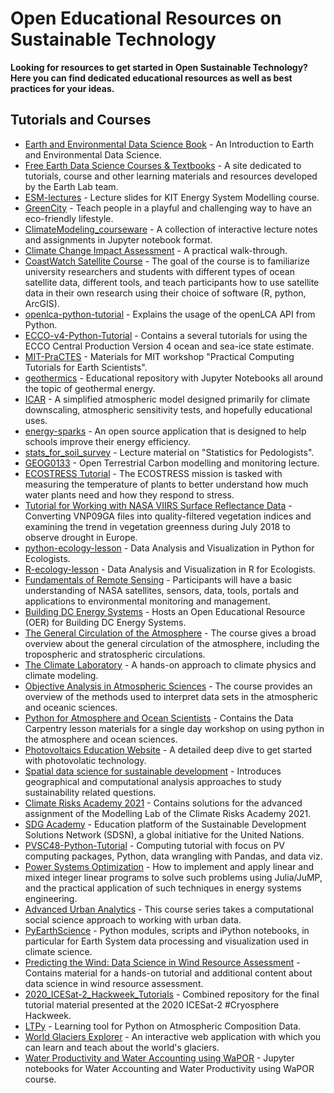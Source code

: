 <!--lint ignore awesome-toc awesome-contributing awesome-badge -->
# Open Educational Resources on Sustainable Technology

__Looking for resources to get started in Open Sustainable Technology? Here you can find dedicated educational resources as well as best practices for your ideas.__

## Tutorials and Courses
- [Earth and Environmental Data Science Book](https://github.com/earth-env-data-science/earth-env-data-science-book) - An Introduction to Earth and Environmental Data Science.
- [Free Earth Data Science Courses & Textbooks](https://github.com/earthlab/earthlab.github.io) - A site dedicated to tutorials, course and other learning materials and resources developed by the Earth Lab team.
- [ESM-lectures](https://github.com/nworbmot/esm-lectures) - Lecture slides for KIT Energy System Modelling course.
- [GreenCity](https://github.com/ita-social-projects/GreenCity) - Teach people in a playful and challenging way to have an eco-friendly lifestyle.
- [ClimateModeling_courseware](https://github.com/brian-rose/ClimateModeling_courseware) - A collection of interactive lecture notes and assignments in Jupyter notebook format.
- [Climate Change Impact Assessment](https://claut.gitlab.io/man_ccia/) - A practical walk-through.
- [CoastWatch Satellite Course](https://coastwatch.gitbook.io/satellite-course/) - The goal of the course is to familiarize university researchers and students with different types of ocean satellite data, different tools, and teach participants how to use satellite data in their own research using their choice of software (R, python, ArcGIS).
- [openlca-python-tutorial](https://github.com/GreenDelta/openlca-python-tutorial) - Explains the usage of the openLCA API from Python.
- [ECCO-v4-Python-Tutorial](https://github.com/ECCO-GROUP/ECCO-v4-Python-Tutorial) - Contains a several tutorials for using the ECCO Central Production Version 4 ocean and sea-ice state estimate.
- [MIT-PraCTES](https://github.com/PraCTES/MIT-PraCTES) - Materials for MIT workshop "Practical Computing Tutorials for Earth Scientists".
- [geothermics](https://github.com/Japhiolite/geothermics) - Educational repository with Jupyter Notebooks all around the topic of geothermal energy.
- [ICAR](https://github.com/NCAR/icar) - A simplified atmospheric model designed primarily for climate downscaling, atmospheric sensitivity tests, and hopefully educational uses.
- [energy-sparks](https://github.com/Energy-Sparks/energy-sparks) - An open source application that is designed to help schools improve their energy efficiency.
- [stats_for_soil_survey](https://ncss-tech.github.io/stats_for_soil_survey/) - Lecture material on "Statistics for Pedologists".
- [GEOG0133](https://github.com/profLewis/GEOG0133) -  Open Terrestrial Carbon modelling and monitoring lecture.
- [ECOSTRESS Tutorial](https://git.earthdata.nasa.gov/projects/LPDUR/repos/tutorial-ecostress) - The ECOSTRESS mission is tasked with measuring the temperature of plants to better understand how much water plants need and how they respond to stress.
- [Tutorial for Working with NASA VIIRS Surface Reflectance Data](https://git.earthdata.nasa.gov/projects/LPDUR/repos/nasa_viirs_surfacereflectance/) - Converting VNP09GA files into quality-filtered vegetation indices and examining the trend in vegetation greenness during July 2018 to observe drought in Europe.
- [python-ecology-lesson](https://github.com/datacarpentry/python-ecology-lesson) - Data Analysis and Visualization in Python for Ecologists.
- [R-ecology-lesson](https://github.com/datacarpentry/R-ecology-lesson) - Data Analysis and Visualization in R for Ecologists.
- [Fundamentals of Remote Sensing](https://appliedsciences.nasa.gov/join-mission/training/english/fundamentals-remote-sensing) - Participants will have a basic understanding of NASA satellites, sensors, data, tools, portals and applications to environmental monitoring and management.
- [Building DC Energy Systems](https://learn.libre.solar/) - Hosts an Open Educational Resource (OER) for Building DC Energy Systems.
- [The General Circulation of the Atmosphere](https://nordicesmhub.github.io/GEO4962/) - The course gives a broad overview about the general circulation of the atmosphere, including the tropospheric and stratospheric circulations. 
- [The Climate Laboratory](https://github.com/brian-rose/ClimateLaboratoryBook) - A hands-on approach to climate physics and climate modeling.
- [Objective Analysis in Atmospheric Sciences](https://github.com/eabarnes1010/ats655-coursematerial) - The course provides an overview of the methods used to interpret data sets in the atmospheric and oceanic sciences.
- [Python for Atmosphere and Ocean Scientists](https://github.com/carpentrieslab/python-aos-lesson) - Contains the Data Carpentry lesson materials for a single day workshop on using python in the atmosphere and ocean sciences.
- [Photovoltaics Education Website](https://www.pveducation.org/) - A detailed deep dive to get started with photovolatic technology.
- [Spatial data science for sustainable development](https://sustainability-gis.readthedocs.io/en/latest/) - Introduces geographical and computational analysis approaches to study sustainability related questions.  
- [Climate Risks Academy 2021](https://github.com/danielhuppmann/climate-risks-academy-2021) - Contains solutions for the advanced assignment of the Modelling Lab of the Climate Risks Academy 2021.
- [SDG Academy](https://sdgacademy.org/courses/) - Education platform of the Sustainable Development Solutions Network (SDSN), a global initiative for the United Nations.
- [PVSC48-Python-Tutorial](https://github.com/PVSC-Python-Tutorials/PVSC48-Python-Tutorial) - Computing tutorial with focus on PV computing packages, Python, data wrangling with Pandas, and data viz.
- [Power Systems Optimization](https://github.com/east-winds/power-systems-optimization) - How to implement and apply linear and mixed integer linear programs to solve such problems using Julia/JuMP, and the practical application of such techniques in energy systems engineering.
- [Advanced Urban Analytics](https://github.com/gboeing/ppd599) - This course series takes a computational social science approach to working with urban data.
- [PyEarthScience](https://github.com/KMFleischer/PyEarthScience) - Python modules, scripts and iPython notebooks, in particular for Earth System data processing and visualization used in climate science.
- [Predicting the Wind: Data Science in Wind Resource Assessment](https://github.com/flrs/predicting_the_wind) - Contains material for a hands-on tutorial and additional content about data science in wind resource assessment.
- [2020_ICESat-2_Hackweek_Tutorials](https://github.com/ICESAT-2HackWeek/2020_ICESat-2_Hackweek_Tutorials) - Combined repository for the final tutorial material presented at the 2020 ICESat-2 #Cryosphere Hackweek. 
- [LTPy](https://gitlab.eumetsat.int/eumetlab/atmosphere/atmosphere) - Learning tool for Python on Atmospheric Composition Data.
- [World Glaciers Explorer](https://github.com/OGGM/world-glacier-explorer) - An interactive web application with which you can learn and teach about the world's glaciers.
- [Water Productivity and Water Accounting using WaPOR](https://github.com/wateraccounting/WAPOROCW) - Jupyter notebooks for Water Accounting and Water Productivity using WaPOR course.
